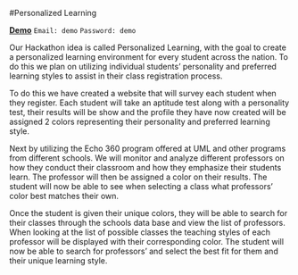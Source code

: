 #Personalized Learning

[**Demo**](http://ec2-35-162-44-11.us-west-2.compute.amazonaws.com/)
`Email: demo`
`Password: demo`

Our Hackathon idea is called Personalized Learning, with the goal to create a personalized learning environment for every student across the nation. To do this we plan on utilizing individual students’ personality and preferred learning styles to assist in their class registration process. 

To do this we have created a website that will survey each student when they register. Each student will take an aptitude test along with a personality test, their results will be show and the profile they have now created will be assigned 2 colors representing their personality and preferred learning style.

Next by utilizing the Echo 360 program offered at UML and other programs from different schools. We will monitor and analyze different professors on how they conduct their classroom and how they emphasize their students learn. The professor will then be assigned a color on their results. The student will now be able to see when selecting a class what professors’ color best matches their own.

Once the student is given their unique colors, they will be able to search for their classes through the schools data base and view the list of professors. When looking at the list of possible classes the teaching styles of each professor will be displayed with their corresponding color. The student will now be able to search for professors’ and select the best fit for them and their unique learning style.